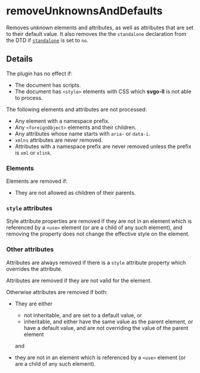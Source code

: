 # removeUnknownsAndDefaults

Removes unknown elements and attributes, as well as attributes that are set to their default value.
It also removes the the `standalone` declaration from the DTD if [`standalone`](https://www.w3.org/TR/REC-xml/#sec-rmd) is set to `no`.

## Details

The plugin has no effect if:

- The document has scripts.
- The document has `<style>` elements with CSS which **svgo-ll** is not able to process.

The following elements and attributes are not processed:

- Any element with a namespace prefix.
- Any `<foreignObject>` elements and their children.
- Any attributes whose name starts with `aria-` or `data-i`.
- `xmlns` attributes are never removed.
- Attributes with a namespace prefix are never removed unless the prefix is `xml` or `xlink`.

### Elements

Elements are removed if:

- They are not allowed as children of their parents.

### `style` attributes

Style attribute properties are removed if they are not in an element which is referenced by a `<use>` element (or are a child of any such element), and removing the property does not change the effective style on the element.

### Other attributes

Attributes are always removed if there is a `style` attribute property which overrides the attribute.

Attributes are removed if they are not valid for the element.

Otherwise attributes are removed if both:

- They are either

  - not inheritable, and are set to a default value, or
  - inheritable, and either have the same value as the parent element, or have a default value, and are not overriding the value of the parent element

  and

- they are not in an element which is referenced by a `<use>` element (or are a child of any such element).
